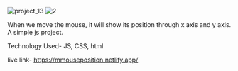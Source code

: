 ![project_13](https://github.com/user-attachments/assets/f4eb9ccc-5f19-4320-9596-9b71aea306d3)
![2](https://github.com/user-attachments/assets/7ce26fd3-a0b6-4e12-b7e2-ca07e954b7ff)


When we move the mouse, it will show its position through x axis and y axis. A simple js project.

Technology Used- JS, CSS, html

live link- https://mmouseposition.netlify.app/
